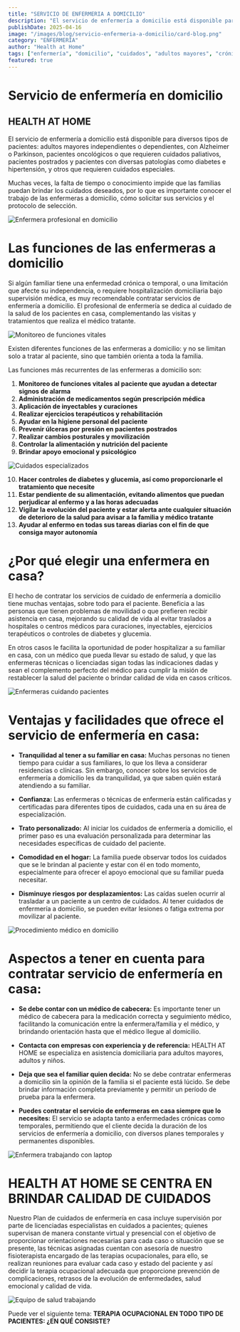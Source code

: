 ```yaml
---
title: "SERVICIO DE ENFERMERIA A DOMICILIO"
description: "El servicio de enfermería a domicilio está disponible para diversos tipos de pacientes: adultos mayores independientes o dependientes, con Alzheimer o Parkinson, pacientes oncológicos o que requieren cuidados paliativos, pacientes postrados y pacientes con diversas patologías como diabetes e hipertensión."
publishDate: 2025-04-16
image: "/images/blog/servicio-enfermeria-a-domicilio/card-blog.png"
category: "ENFERMERÍA"
author: "Health at Home"
tags: ["enfermería", "domicilio", "cuidados", "adultos mayores", "crónicos"]
featured: true
---
```


# Servicio de enfermería en domicilio

## HEALTH AT HOME

El servicio de enfermería a domicilio está disponible para diversos tipos de pacientes: adultos mayores independientes o dependientes, con Alzheimer o Parkinson, pacientes oncológicos o que requieren cuidados paliativos, pacientes postrados y pacientes con diversas patologías como diabetes e hipertensión, y otros que requieren cuidados especiales.

Muchas veces, la falta de tiempo o conocimiento impide que las familias puedan brindar los cuidados deseados, por lo que es importante conocer el trabajo de las enfermeras a domicilio, cómo solicitar sus servicios y el protocolo de selección.

![Enfermera profesional en domicilio](/images/blog/servicio-enfermeria-a-domicilio/blog1.png)

# Las funciones de las enfermeras a domicilio

Si algún familiar tiene una enfermedad crónica o temporal, o una limitación que afecte su independencia, o requiere hospitalización domiciliaria bajo supervisión médica, es muy recomendable contratar servicios de enfermería a domicilio. El profesional de enfermería se dedica al cuidado de la salud de los pacientes en casa, complementando las visitas y tratamientos que realiza el médico tratante.

![Monitoreo de funciones vitales](/images/blog/servicio-enfermeria-a-domicilio/blog2.png)

Existen diferentes funciones de las enfermeras a domicilio: y no se limitan solo a tratar al paciente, sino que también orienta a toda la familia.

Las funciones más recurrentes de las enfermeras a domicilio son:

1. **Monitoreo de funciones vitales al paciente que ayudan a detectar signos de alarma**
2. **Administración de medicamentos según prescripción médica**
3. **Aplicación de inyectables y curaciones**
4. **Realizar ejercicios terapéuticos y rehabilitación**
5. **Ayudar en la higiene personal del paciente**
6. **Prevenir úlceras por presión en pacientes postrados**
7. **Realizar cambios posturales y movilización**
8. **Controlar la alimentación y nutrición del paciente**
9. **Brindar apoyo emocional y psicológico**

![Cuidados especializados](/images/blog/servicio-enfermeria-a-domicilio/blog3.png)

10. **Hacer controles de diabetes y glucemia, así como proporcionarle el tratamiento que necesite**
11. **Estar pendiente de su alimentación, evitando alimentos que puedan perjudicar al enfermo y a las horas adecuadas**
12. **Vigilar la evolución del paciente y estar alerta ante cualquier situación de deterioro de la salud para avisar a la familia y médico tratante**
13. **Ayudar al enfermo en todas sus tareas diarias con el fin de que consiga mayor autonomía**

# ¿Por qué elegir una enfermera en casa?

El hecho de contratar los servicios de cuidado de enfermería a domicilio tiene muchas ventajas, sobre todo para el paciente. Beneficia a las personas que tienen problemas de movilidad o que prefieren recibir asistencia en casa, mejorando su calidad de vida al evitar traslados a hospitales o centros médicos para curaciones, inyectables, ejercicios terapéuticos o controles de diabetes y glucemia.

En otros casos le facilita la oportunidad de poder hospitalizar a su familiar en casa, con un médico que pueda llevar su estado de salud, y que las enfermeras técnicas o licenciadas sigan todas las indicaciones dadas y sean el complemento perfecto del médico para cumplir la misión de restablecer la salud del paciente o brindar calidad de vida en casos críticos.

![Enfermeras cuidando pacientes](/images/blog/servicio-enfermeria-a-domicilio/blog4.png)

# Ventajas y facilidades que ofrece el servicio de enfermería en casa:

- **Tranquilidad al tener a su familiar en casa:** Muchas personas no tienen tiempo para cuidar a sus familiares, lo que los lleva a considerar residencias o clínicas. Sin embargo, conocer sobre los servicios de enfermería a domicilio les da tranquilidad, ya que saben quién estará atendiendo a su familiar.

- **Confianza:** Las enfermeras o técnicas de enfermería están calificadas y certificadas para diferentes tipos de cuidados, cada una en su área de especialización.

- **Trato personalizado:** Al iniciar los cuidados de enfermería a domicilio, el primer paso es una evaluación personalizada para determinar las necesidades específicas de cuidado del paciente.

- **Comodidad en el hogar:** La familia puede observar todos los cuidados que se le brindan al paciente y estar con él en todo momento, especialmente para ofrecer el apoyo emocional que su familiar pueda necesitar.

- **Disminuye riesgos por desplazamientos:** Las caídas suelen ocurrir al trasladar a un paciente a un centro de cuidados. Al tener cuidados de enfermería a domicilio, se pueden evitar lesiones o fatiga extrema por movilizar al paciente.

![Procedimiento médico en domicilio](/images/blog/servicio-enfermeria-a-domicilio/blog5.png)

# Aspectos a tener en cuenta para contratar servicio de enfermería en casa:

- **Se debe contar con un médico de cabecera:** Es importante tener un médico de cabecera para la medicación correcta y seguimiento médico, facilitando la comunicación entre la enfermera/familia y el médico, y brindando orientación hasta que el médico llegue al domicilio.

- **Contacta con empresas con experiencia y de referencia:** HEALTH AT HOME se especializa en asistencia domiciliaria para adultos mayores, adultos y niños.

- **Deja que sea el familiar quien decida:** No se debe contratar enfermeras a domicilio sin la opinión de la familia si el paciente está lúcido. Se debe brindar información completa previamente y permitir un período de prueba para la enfermera.

- **Puedes contratar el servicio de enfermeras en casa siempre que lo necesites:** El servicio se adapta tanto a enfermedades crónicas como temporales, permitiendo que el cliente decida la duración de los servicios de enfermería a domicilio, con diversos planes temporales y permanentes disponibles.

![Enfermera trabajando con laptop](/images/blog/servicio-enfermeria-a-domicilio/blog6.png)

# HEALTH AT HOME SE CENTRA EN BRINDAR CALIDAD DE CUIDADOS

Nuestro Plan de cuidados de enfermería en casa incluye supervisión por parte de licenciadas especialistas en cuidados a pacientes; quienes supervisan de manera constante virtual y presencial con el objetivo de proporcionar orientaciones necesarias para cada caso o situación que se presente, las técnicas asignadas cuentan con asesoría de nuestro fisioterapista encargado de las terapias ocupacionales, para ello, se realizan reuniones para evaluar cada caso y estado del paciente y así decidir la terapia ocupacional adecuada que proporcione prevención de complicaciones, retrasos de la evolución de enfermedades, salud emocional y calidad de vida.

![Equipo de salud trabajando](/images/blog/servicio-enfermeria-a-domicilio/blog7.png)

Puede ver el siguiente tema: **TERAPIA OCUPACIONAL EN TODO TIPO DE PACIENTES: ¿EN QUÉ CONSISTE?**
